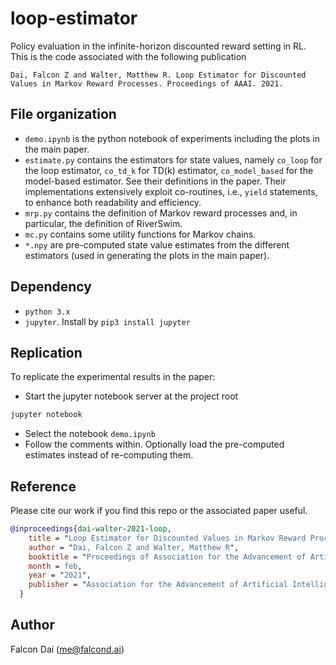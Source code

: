 # loop-estimator
Policy evaluation in the infinite-horizon discounted reward setting in RL. This is the code associated with the following publication
```
Dai, Falcon Z and Walter, Matthew R. Loop Estimator for Discounted Values in Markov Reward Processes. Proceedings of AAAI. 2021.
```

## File organization
- `demo.ipynb` is the python notebook of experiments including the plots in the main paper.
- `estimate.py` contains the estimators for state values, namely `co_loop` for the loop estimator, `co_td_k` for TD(k) estimator, `co_model_based` for the model-based estimator. See their definitions in the paper. Their implementations extensively exploit co-routines, i.e., `yield` statements, to enhance both readability and efficiency.
- `mrp.py` contains the definition of Markov reward processes and, in particular, the definition of RiverSwim.
- `mc.py` contains some utility functions for Markov chains.
- `*.npy` are pre-computed state value estimates from the different estimators (used in generating the plots in the main paper).

## Dependency
- `python 3.x`
- `jupyter`. Install by `pip3 install jupyter`

## Replication
To replicate the experimental results in the paper:
- Start the jupyter notebook server at the project root
```bash
jupyter notebook
```
- Select the notebook `demo.ipynb`
- Follow the comments within. Optionally load the pre-computed estimates instead of re-computing them.

## Reference
Please cite our work if you find this repo or the associated paper useful.

```bibtex
@inproceedings{dai-walter-2021-loop,
    title = "Loop Estimator for Discounted Values in Markov Reward Processes",
    author = "Dai, Falcon Z and Walter, Matthew R",
    booktitle = "Proceedings of Association for the Advancement of Artificial Intelligence Conference",
    month = feb,
    year = "2021",
    publisher = "Association for the Advancement of Artificial Intelligence"
  }
```

## Author
Falcon Dai (me@falcond.ai)
